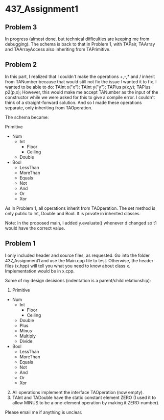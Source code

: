 # 437_Assignment1

## Problem 3
In progress (almost done, but technical difficulties are keeping me from debugging).
The schema is back to that in Problem 1, with TAPair, TAArray and TAArrayAccess also inheriting from TAPrimitive.

## Problem 2
In this part, I realized that I couldn't make the operations +,-,* and / inherit from TANumber because that would still not fix the issue I wanted it to fix. I wanted to be able to do:
    TAInt x("x");
    TAInt y("y");
    TAPlus p(x,y);
    TAPlus p2(p,x);
However, this would make me accept TANumber as the input of the constructor while we were asked for this to give a compile error. I couldn't think of a straight-forward solution. And so I made these operations separate, only inheriting from TAOperation.

The schema became:

Primitive
  * Num
    * Int
	  * Floor
	  * Ceiling
    * Double
  * Bool
    * LessThan
    * MoreThan
    * Equals
    * Not
    * And
    * Or
    * Xor

As in Problem 1, all operations inherit from TAOperation.
The set method is only public to Int, Double and Bool. It is private in inherited classes.

Note: In the proposed main, I added y.evaluate() whenever d changed so t1 would have the correct value.
	
## Problem 1
I only included header and source files, as requested. Go into the folder 437_Assignment1 and use the Main.cpp file to test.
Otherwise, the header files (x.hpp) will tell you what you need to know about class x. Implementation would be in x.cpp.

Some of my design decisions (indentation is a parent/child relationship):

1. Primitive
  * Num
    * Int
	  * Floor
	  * Ceiling
    * Double
    * Plus
    * Minus
    * Multiply
    * Divide
  * Bool
    * LessThan
    * MoreThan
    * Equals
    * Not
    * And
    * Or
    * Xor

2. All operations implement the interface TAOperation (now empty).
3. TAInt and TADouble have the static constant element ZERO (I used it to allow MINUS to be a one-element operation by making it ZERO-number).

Please email me if anything is unclear.
